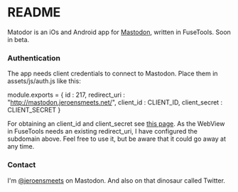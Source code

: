 # README #

Matodor is an iOs and Android app for [Mastodon](https://matodor.social), written in FuseTools. Soon in beta.

### Authentication ###

The app needs client credentials to connect to Mastodon. Place them in assets/js/auth.js like this:

module.exports = {
  id             : 217,
  redirect_uri   : "http://mastodon.jeroensmeets.net/",
  client_id      : CLIENT_ID,
  client_secret  : CLIENT_SECRET
}

For obtaining an client_id and client_secret see [this page](https://github.com/Gargron/mastodon/wiki/API#oauth-apps). As the WebView in FuseTools needs an existing redirect_uri, I have configured the subdomain above. Feel free to use it, but be aware that it could go away at any time.

### Contact ###

I'm [@jeroensmeets](https://mastodon.social/web/accounts/8779) on Mastodon. And also on that dinosaur called Twitter.
